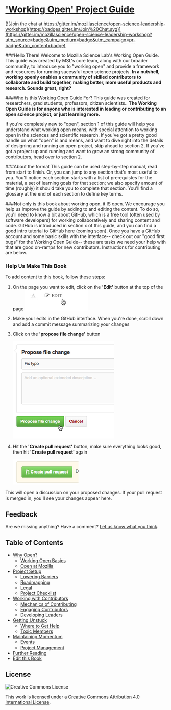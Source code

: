 # ['Working Open' Project Guide](http://mozillascience.github.io/leadership-training/)

[![Join the chat at https://gitter.im/mozillascience/open-science-leadership-workshop](https://badges.gitter.im/Join%20Chat.svg)](https://gitter.im/mozillascience/open-science-leadership-workshop?utm_source=badge&utm_medium=badge&utm_campaign=pr-badge&utm_content=badge)

###Hello There!
Welcome to Mozilla Science Lab's Working Open Guide. This guide was created by MSL's core team, along with our broader community, to introduce you to "working open" and provide a framework and resources for running sucessful open science projects. **In a nutshell, working openly enables a community of skilled contributors to collaborate and build together, making better, more useful products and research. Sounds great, right?**


###Who is this Working Open Guide For?
This guide was created for researchers, grad students, professors, citizen scientists.. **The Working Open Guide is for anyone who is interested in leading or contributing to an open science project, or just learning more.**
 
If you're completely new to "open", section 1 of this guide will help you understand what working open means, with special attention to working open in the sciences and scientific research. If you've got a pretty good handle on what "open" is and means, and want to dive right into the details of designing and running an open project, skip ahead to section 2. If you've got a project up and running and want to grow an strong community of contributors, head over to section 2. 

###About the format
This guide can be used step-by-step manual, read from start to finish. Or, you can jump to any section that's most useful to you. You'll notice each section starts with a list of prerequistes for the material, a set of learning goals for that section; we also specify amount of time (roughly) it should take you to complete that section. You'll find a glossary at the end of each section to define key terms. 

###Not only is this book about working open, it IS open.
We encourage you help us improve the guide by adding to and editing the content. To do so, you'll need to know a bit about GitHub, which is a free tool (often used by software developers) for working collaboratively and sharing content and code. GitHub is introduced in section x of this guide, and you can find a good intro tutorial to GitHub here (coming soon). Once you have a GitHub account and some basic skills with the interface-- check out our "good first bugs" for the Working Open Guide-- these are tasks we need your help with that are good on-ramps for new contributors. Instructions for contributing are below. 

### Help Us Make This Book

To add content to this book, follow these steps:


1. On the page you want to edit, click on the **'Edit'** button at the top of the page
    ![edit](/img/edit.jpg)
2. Make your edits in the GitHub interface. When you're done, scroll down and add a commit message summarizing your changes
3. Click on the **'propose file change'** button

    ![propose](/img/propose.png)
4. Hit the **'Create pull request'** button, make sure everything looks good, then hit **'Create pull request'** again

    ![create](/img/create.png)

This will open a discussion on your proposed changes. If your pull request is merged in, you'll see your changes appear here.

## Feedback

Are we missing anything? Have a comment? [Let us know what you think](https://github.com/mozillascience/leadership-training/issues/new).

## Table of Contents

* [Why Open?](01.1-whyopen.html)
  * [Working Open Basics](01.2-working_open.html)
  * [Open at Mozilla](01.4-openatmozilla.html)
* [Project Setup](http://mozillascience.github.io/leadership-training/02-setup.html)
  * [Lowering Barriers](http://mozillascience.github.io/leadership-training/02.1-newcomers.html)
  * [Roadmapping](http://mozillascience.github.io/leadership-training/02.2-roadmap.html)
  * [Legal](http://mozillascience.github.io/leadership-training/02.3-legal.html)
  * [Project Checklist](http://mozillascience.github.io/leadership-training/02.4-checklist.html)
* [Working with Contributors](http://mozillascience.github.io/leadership-training/03-contributors.html)
  * [Mechanics of Contributing](http://mozillascience.github.io/leadership-training/03.1-mechanics.html)
  * [Engaging Contributors](http://mozillascience.github.io/leadership-training/03.2-engaging.html)
  * [Developing Leaders](http://mozillascience.github.io/leadership-training/03.3-leaders.html)
* [Getting Unstuck](http://mozillascience.github.io/leadership-training/04-getting_unstuck.html)
  * [Where to Get Help](http://mozillascience.github.io/leadership-training/04.1-get_help.html)
  * [Toxic Members](http://mozillascience.github.io/leadership-training/04.2-toxic_members.html)
* [Maintaining Momentum](http://mozillascience.github.io/leadership-training/05-momentum.html)
  * [Events](http://mozillascience.github.io/leadership-training/05.1-events.html)
  * [Project Management](http://mozillascience.github.io/leadership-training/05.2-project_management.html)
* [Further Reading](http://mozillascience.github.io/leadership-training/06-reading.html)
* [Edit this Book](http://mozillascience.github.io/leadership-training/CONTRIBUTING.html)

## License
![Creative Commons License](https://i.creativecommons.org/l/by/4.0/88x31.png)

This work is licensed under a [Creative Commons Attribution 4.0 International License](http://creativecommons.org/licenses/by/4.0/).


